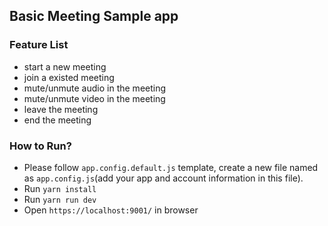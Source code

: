 ## Basic Meeting Sample app

### Feature List

- start a new meeting
- join a existed meeting
- mute/unmute audio in the meeting
- mute/unmute video in the meeting
- leave the meeting
- end the meeting

### How to Run?

- Please follow `app.config.default.js` template, create a new file named as `app.config.js`(add your app and account information in this file).
- Run `yarn install`
- Run `yarn run dev`
- Open `https://localhost:9001/` in browser
